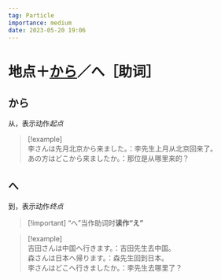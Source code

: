 ```yaml
---
tag: Particle
importance: medium
date: 2023-05-20 19:06
---
```


# 地点＋[から](../N5%20Class%205/に／から（时间）／まで.md)／へ［助词］

## から

从，表示动作*起点*

> [!example]  
> 李さんは先月北京から来ました。：李先生上月从北京回来了。  
> あの方はどこから来ましたか。：那位是从哪里来的？

## へ

到，表示动作*终点*

> [!important]  “へ”当作助词时**读作“え”**

> [!example]  
> 吉田さんは中国へ行きます。：吉田先生去中国。  
> 森さんは日本へ帰ります。：森先生回到日本。  
> 李さんはどこへ行きましたか。：李先生去哪里了？

